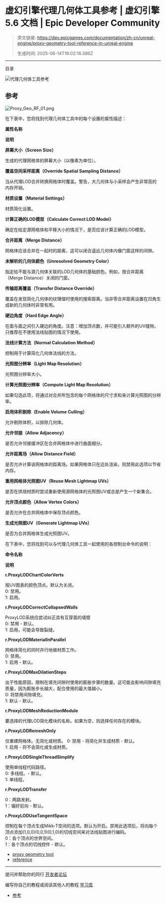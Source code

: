 # 虚幻引擎代理几何体工具参考 | 虚幻引擎 5.6 文档 | Epic Developer Community

> 原文链接: https://dev.epicgames.com/documentation/zh-cn/unreal-engine/proxy-geometry-tool-reference-in-unreal-engine
> 
> 生成时间: 2025-06-14T19:02:16.386Z

---

目录

![代理几何体工具参考](https://dev.epicgames.com/community/api/documentation/image/dd85985b-6670-4ff2-8e74-7076c5f94137?resizing_type=fill&width=1920&height=335)

## 参考

![](https://d1iv7db44yhgxn.cloudfront.net/documentation/images/695d5348-f6da-4c30-9de5-f1edf66ba3a3/proxy_geo_rf_01.png "Proxy_Geo_RF_01.png")

在下表中，您将找到代理几何体工具中的每个设置的属性描述：

**属性名称**

**说明**

**屏幕大小（Screen Size）**

生成的代理网格体的屏幕大小（以像素为单位）。

**覆盖空间采样距离（Override Spatial Sampling Distance）**

当从代理LOD合并转换网格体时覆盖。警告，大几何体与小采样会产生非常高的内存开销。

**材质设置（Material Settings）**

材质简化设置。

**计算正确的LOD模型（Calculate Correct LOD Model）**

确定在给定源网格体和平移大小的情况下，是否应该计算正确的LOD模型。

**合并距离（Merge Distance）**

网格体应该合并在一起时的距离，这可以闭合遥远几何体内像门窗这样的间隙。

**未解析的几何体颜色（Unresolved Geometry Color）**

指定给不能与源几何体关联的LOD几何体的基础颜色。例如，按合并距离（Merge Distance）关闭的门窗。

**传输距离覆盖（Transfer Distance Override）**

覆盖在发现简化几何体的纹理值时使用的搜索距离。当非零合并距离设置在凹角生成新的几何体时非常有用。

**硬边角度（Hard Edge Angle）**

在面与面之间引入硬边的角度。注意：增加顶点数，并可能引入额外的UV缝隙。只推荐在不使用法线贴图的情况下使用。

**法线计算方法（Normal Calculation Method）**

控制用于计算简化几何体法线的方法。

**光照图分辨率（Light Map Resolution）**

光照图分辨率大小。

**计算光照图分辨率（Compute Light Map Resolution）**

如果勾选此项，将通过对合并所包含的每个网格体的尺寸求和来计算光照图的分辨率。

**启用体积剔除（Enable Volume Culling）**

允许剔除体积，以排除几何体。

**允许邻接（Allow Adjacency）**

是否允许邻接缓冲区在合并网格体中进行曲面细分。

**允许距离场（Allow Distance Field）**

是否允许计算该网格体的距离场。如果网格体只在远处渲染，则禁用此选项以节省内存。

**重用网格体光照图UV（Reuse Mesh Lightmap UVs）**

是否在烘焙材质时尝试重新使用源网格体的光照图UV或总是产生一个新集合。

**允许顶点颜色（Allow Vertex Colors）**

是否允许在合并网格体中保存顶点颜色。

**生成光照图UV（Generate Lightmap UVs）**

是否为合并网格体生成光照图UV。

在下表中，您将找到可以与代理几何体工具一起使用的各控制台命令的说明：

**命令名称**

**说明**

**r.ProxyLODChartColorVerts**

按UV图表的颜色顶点。默认为关闭。  
0: 禁用。  
1: 启用。

**r.ProxyLODCorrectCollapsedWalls**

ProxyLOD系统应尝试纠正具有互穿面的墙壁  
0: 禁用 - 默认。  
1: 启用，可能会导致裂缝。

**r.ProxyLODMaterialInParallel**

网格体简化的同时并行地做材质工作。  
0: 禁用。  
1: 启用 - 默认。

**r.ProxyLODMaxDilationSteps**

出于性能原因，限制在填充间隙时使用的膨胀步骤的数量。这可能会影响间隙填充质量，因为膨胀步长越大，配合使用的最大值越小。  
0: 将禁用间隙填充。  
1: 默认 - 默认。

**r.ProxyLODMeshReductionModule**

要选择的代理LOD简化模块的名称。如果为空，则选择任何存在的模块。

**r.ProxyLODRemeshOnly**

仅重建网格体。无简化或材质。 0: 禁用 - 将简化并生成材质 - 默认。  
1: 启用 - 将不会简化或生成材质。

**r.ProxyLODSingleThreadSimplify**

使用单线程代码路径。  
0: 多线程。- 默认。  
1: 单线程。

**r.ProxyLODTransfer**

0：两路发射。  
1：偏好前向 - 默认。

**r.ProxyLODUseTangentSpace**

控制在每个顶点生成Mikk-T空间的选项。默认为开启。禁用此选项后，将向每个顶点添加(1,0,0)(0,0,1)(0,1,0)的切线空间来对法线贴图进行编码。  
0：各个顶点的世界空间。  
1：各个顶点的切线控件 - 默认。

-   [proxy geometry tool](https://dev.epicgames.com/community/search?query=proxy%20geometry%20tool)
-   [reference](https://dev.epicgames.com/community/search?query=reference)

* * *

提问并帮助你的同行 [开发者论坛](https://forums.unrealengine.com/categories?tag=unreal-engine)

编写你自己的教程或阅读其他人的教程 [学习库](https://dev.epicgames.com/community/unreal-engine/learning)

-   [参考](/documentation/zh-cn/unreal-engine/proxy-geometry-tool-reference-in-unreal-engine#%E5%8F%82%E8%80%83)